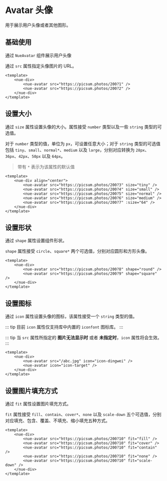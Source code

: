# Avatar 头像

用于展示用户头像或者其他图形。

## 基础使用

通过 `NueAvatar` 组件展示用户头像

通过 `src` 属性指定头像图片的 URL。

<nue-div>
    <nue-avatar src="https://picsum.photos/200?1" />
    <nue-avatar src="https://picsum.photos/200?2" />
</nue-div>

```vue
<template>
    <nue-div>
        <nue-avatar src="https://picsum.photos/200?1" />
        <nue-avatar src="https://picsum.photos/200?2" />
    </nue-div>
</template>
```

## 设置大小

通过 `size` 属性设置头像的大小。属性接受 `number` 类型以及一些 `string` 类型的可选值。

对于 `number` 类型的值，单位为 `px`，可设置任意大小；对于 `string` 类型的可选值包括 `tiny`、`small`、`normal*`、`medium` 以及 `large`，分别对应转换为 `28px`、`36px`、`42px`、`50px` 以及 `64px`。

> 带有 `*` 表示为该属性的默认值

<nue-div align="center">
    <nue-avatar src="https://picsum.photos/200?3" size="tiny" />
    <nue-avatar src="https://picsum.photos/200?4" size="small" />
    <nue-avatar src="https://picsum.photos/200?5" size="normal" />
    <nue-avatar src="https://picsum.photos/200?6" size="medium" />
    <nue-avatar src="https://picsum.photos/200?7" :size="64" />
</nue-div>

```vue
<template>
    <nue-div align="center">
        <nue-avatar src="https://picsum.photos/200?3" size="tiny" />
        <nue-avatar src="https://picsum.photos/200?4" size="small" />
        <nue-avatar src="https://picsum.photos/200?5" size="normal" />
        <nue-avatar src="https://picsum.photos/200?6" size="medium" />
        <nue-avatar src="https://picsum.photos/200?7" :size="64" />
    </nue-div>
</template>
```

## 设置形状

通过 `shape` 属性设置组件形状。

`shape` 属性接受 `circle`、`square*` 两个可选值，分别对应圆形和方形头像。

<nue-div>
    <nue-avatar src="https://picsum.photos/200?8" shape="round" />
    <nue-avatar src="https://picsum.photos/200?9" shape="square" />
</nue-div>

```vue
<template>
    <nue-div>
        <nue-avatar src="https://picsum.photos/200?8" shape="round" />
        <nue-avatar src="https://picsum.photos/200?9" shape="square" />
    </nue-div>
</template>
```

## 设置图标

通过 `icon` 属性设置头像的图标，该属性接受一个 `string` 类型的值。

::: tip
目前 `icon` 属性仅支持库中内置的 `iconfont` 图标库。
:::

::: tip
当 `src` 属性所指定的 **图片无法显示时** 或者 **未指定时**，`icon` 属性将会生效。
:::

<nue-div>
    <nue-avatar src="/abc.jpg" icon="icon-dingwei" />
    <nue-avatar icon="icon-target" />
</nue-div>

```vue
<template>
    <nue-div>
        <nue-avatar src="/abc.jpg" icon="icon-dingwei" />
        <nue-avatar icon="icon-target" />
    </nue-div>
</template>
```

## 设置图片填充方式

通过 `fit` 属性设置图片填充方式。

`fit` 属性接受 `fill`、`contain`、`cover*`、`none` 以及 `scale-down` 五个可选值，分别对应填充、包含、覆盖、不填充、缩小填充五种方式。

<nue-div>
    <nue-avatar src="https://picsum.photos/200?10" fit="fill" />
    <nue-avatar src="https://picsum.photos/200?10" fit="cover" />
    <nue-avatar src="https://picsum.photos/200?10" fit="contain" />
    <nue-avatar src="https://picsum.photos/200?10" fit="none" />
    <nue-avatar src="https://picsum.photos/200?10" fit="scale-down" />
</nue-div>

```vue
<template>
    <nue-div>
        <nue-avatar src="https://picsum.photos/200?10" fit="fill" />
        <nue-avatar src="https://picsum.photos/200?10" fit="cover" />
        <nue-avatar src="https://picsum.photos/200?10" fit="contain" />
        <nue-avatar src="https://picsum.photos/200?10" fit="none" />
        <nue-avatar src="https://picsum.photos/200?10" fit="scale-down" />
    </nue-div>
</template>
```
